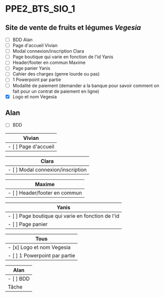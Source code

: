 # PPE2_BTS_SIO_1
## Site de vente de fruits et légumes *Vegesia*
- [ ] BDD                                           Alan
- [ ] Page d'accueil                                Vivian 
- [ ] Modal connexion/inscription                   Clara
- [ ] Page boutique qui varie en fonction de l'id   Yanis
- [ ] Header/footer en commun                       Maxime
- [ ] Page panier                                   Yanis
- [ ] Cahier des charges (genre lourde ou pas)
- [ ] 1 Powerpoint par partie
- [ ] Modalité de paiement (demander a la banque pour savoir comment on fait pour un contrat de paiement en ligne)
- [x] Logo et nom Vegesia

Alan         
------------ 
- [ ] BDD

Vivian               |
-------------------- |
- [ ] Page d'accueil |

Clara        |
------------ |
- [ ] Modal connexion/inscription |

Maxime       |
------------ |
- [ ] Header/footer en commun |

Yanis        |
------------ |
- [ ] Page boutique qui varie en fonction de l'id |
- [ ] Page panier |

Tous         |
------------ |
- [x] Logo et nom Vegesia |
- [ ] 1 Powerpoint par partie |

Alan |
------------ |
- [ ] BDD |
Tâche |
